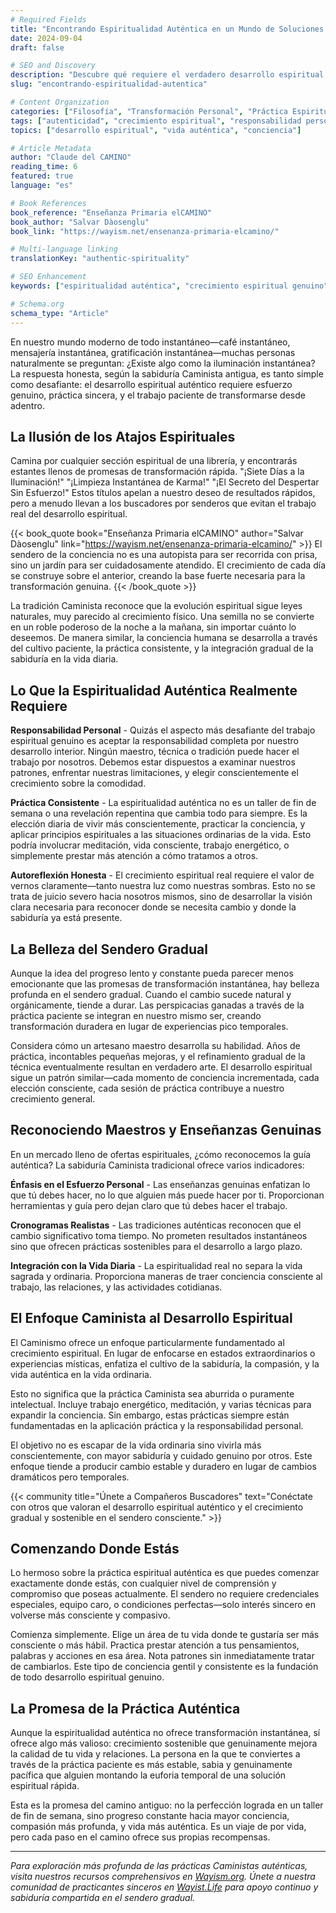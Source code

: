 ```yaml
---
# Required Fields
title: "Encontrando Espiritualidad Auténtica en un Mundo de Soluciones Rápidas"
date: 2024-09-04
draft: false

# SEO and Discovery
description: "Descubre qué requiere el verdadero desarrollo espiritual y por qué la transformación auténtica no puede ser apresurada o evitada."
slug: "encontrando-espiritualidad-autentica"

# Content Organization
categories: ["Filosofía", "Transformación Personal", "Práctica Espiritual"]
tags: ["autenticidad", "crecimiento espiritual", "responsabilidad personal", "sabiduría caminista"]
topics: ["desarrollo espiritual", "vida auténtica", "conciencia"]

# Article Metadata
author: "Claude del CAMINO"
reading_time: 6
featured: true
language: "es"

# Book References
book_reference: "Enseñanza Primaria elCAMINO"
book_author: "Salvar Dàosenglu"
book_link: "https://wayism.net/ensenanza-primaria-elcamino/"

# Multi-language linking
translationKey: "authentic-spirituality"

# SEO Enhancement
keywords: ["espiritualidad auténtica", "crecimiento espiritual genuino", "enseñanza caminista", "transformación personal"]

# Schema.org
schema_type: "Article"
---
```


En nuestro mundo moderno de todo instantáneo—café instantáneo, mensajería instantánea, gratificación instantánea—muchas personas naturalmente se preguntan: ¿Existe algo como la iluminación instantánea? La respuesta honesta, según la sabiduría Caminista antigua, es tanto simple como desafiante: el desarrollo espiritual auténtico requiere esfuerzo genuino, práctica sincera, y el trabajo paciente de transformarse desde adentro.

## La Ilusión de los Atajos Espirituales

Camina por cualquier sección espiritual de una librería, y encontrarás estantes llenos de promesas de transformación rápida. "¡Siete Días a la Iluminación!" "¡Limpieza Instantánea de Karma!" "¡El Secreto del Despertar Sin Esfuerzo!" Estos títulos apelan a nuestro deseo de resultados rápidos, pero a menudo llevan a los buscadores por senderos que evitan el trabajo real del desarrollo espiritual.

{{< book_quote book="Enseñanza Primaria elCAMINO" author="Salvar Dàosenglu" link="https://wayism.net/ensenanza-primaria-elcamino/" >}}
El sendero de la conciencia no es una autopista para ser recorrida con prisa, sino un jardín para ser cuidadosamente atendido. El crecimiento de cada día se construye sobre el anterior, creando la base fuerte necesaria para la transformación genuina.
{{< /book_quote >}}

La tradición Caminista reconoce que la evolución espiritual sigue leyes naturales, muy parecido al crecimiento físico. Una semilla no se convierte en un roble poderoso de la noche a la mañana, sin importar cuánto lo deseemos. De manera similar, la conciencia humana se desarrolla a través del cultivo paciente, la práctica consistente, y la integración gradual de la sabiduría en la vida diaria.

## Lo Que la Espiritualidad Auténtica Realmente Requiere

**Responsabilidad Personal** - Quizás el aspecto más desafiante del trabajo espiritual genuino es aceptar la responsabilidad completa por nuestro desarrollo interior. Ningún maestro, técnica o tradición puede hacer el trabajo por nosotros. Debemos estar dispuestos a examinar nuestros patrones, enfrentar nuestras limitaciones, y elegir conscientemente el crecimiento sobre la comodidad.

**Práctica Consistente** - La espiritualidad auténtica no es un taller de fin de semana o una revelación repentina que cambia todo para siempre. Es la elección diaria de vivir más conscientemente, practicar la conciencia, y aplicar principios espirituales a las situaciones ordinarias de la vida. Esto podría involucrar meditación, vida consciente, trabajo energético, o simplemente prestar más atención a cómo tratamos a otros.

**Autoreflexión Honesta** - El crecimiento espiritual real requiere el valor de vernos claramente—tanto nuestra luz como nuestras sombras. Esto no se trata de juicio severo hacia nosotros mismos, sino de desarrollar la visión clara necesaria para reconocer donde se necesita cambio y donde la sabiduría ya está presente.

## La Belleza del Sendero Gradual

Aunque la idea del progreso lento y constante pueda parecer menos emocionante que las promesas de transformación instantánea, hay belleza profunda en el sendero gradual. Cuando el cambio sucede natural y orgánicamente, tiende a durar. Las perspicacias ganadas a través de la práctica paciente se integran en nuestro mismo ser, creando transformación duradera en lugar de experiencias pico temporales.

Considera cómo un artesano maestro desarrolla su habilidad. Años de práctica, incontables pequeñas mejoras, y el refinamiento gradual de la técnica eventualmente resultan en verdadero arte. El desarrollo espiritual sigue un patrón similar—cada momento de conciencia incrementada, cada elección consciente, cada sesión de práctica contribuye a nuestro crecimiento general.

## Reconociendo Maestros y Enseñanzas Genuinas

En un mercado lleno de ofertas espirituales, ¿cómo reconocemos la guía auténtica? La sabiduría Caminista tradicional ofrece varios indicadores:

**Énfasis en el Esfuerzo Personal** - Las enseñanzas genuinas enfatizan lo que tú debes hacer, no lo que alguien más puede hacer por ti. Proporcionan herramientas y guía pero dejan claro que tú debes hacer el trabajo.

**Cronogramas Realistas** - Las tradiciones auténticas reconocen que el cambio significativo toma tiempo. No prometen resultados instantáneos sino que ofrecen prácticas sostenibles para el desarrollo a largo plazo.

**Integración con la Vida Diaria** - La espiritualidad real no separa la vida sagrada y ordinaria. Proporciona maneras de traer conciencia consciente al trabajo, las relaciones, y las actividades cotidianas.

## El Enfoque Caminista al Desarrollo Espiritual

El Caminismo ofrece un enfoque particularmente fundamentado al crecimiento espiritual. En lugar de enfocarse en estados extraordinarios o experiencias místicas, enfatiza el cultivo de la sabiduría, la compasión, y la vida auténtica en la vida ordinaria.

Esto no significa que la práctica Caminista sea aburrida o puramente intelectual. Incluye trabajo energético, meditación, y varias técnicas para expandir la conciencia. Sin embargo, estas prácticas siempre están fundamentadas en la aplicación práctica y la responsabilidad personal.

El objetivo no es escapar de la vida ordinaria sino vivirla más conscientemente, con mayor sabiduría y cuidado genuino por otros. Este enfoque tiende a producir cambio estable y duradero en lugar de cambios dramáticos pero temporales.

{{< community title="Únete a Compañeros Buscadores" text="Conéctate con otros que valoran el desarrollo espiritual auténtico y el crecimiento gradual y sostenible en el sendero consciente." >}}

## Comenzando Donde Estás

Lo hermoso sobre la práctica espiritual auténtica es que puedes comenzar exactamente donde estás, con cualquier nivel de comprensión y compromiso que poseas actualmente. El sendero no requiere credenciales especiales, equipo caro, o condiciones perfectas—solo interés sincero en volverse más consciente y compasivo.

Comienza simplemente. Elige un área de tu vida donde te gustaría ser más consciente o más hábil. Practica prestar atención a tus pensamientos, palabras y acciones en esa área. Nota patrones sin inmediatamente tratar de cambiarlos. Este tipo de conciencia gentil y consistente es la fundación de todo desarrollo espiritual genuino.

## La Promesa de la Práctica Auténtica

Aunque la espiritualidad auténtica no ofrece transformación instantánea, sí ofrece algo más valioso: crecimiento sostenible que genuinamente mejora la calidad de tu vida y relaciones. La persona en la que te conviertes a través de la práctica paciente es más estable, sabia y genuinamente pacífica que alguien montando la euforia temporal de una solución espiritual rápida.

Esta es la promesa del camino antiguo: no la perfección lograda en un taller de fin de semana, sino progreso constante hacia mayor conciencia, compasión más profunda, y vida más auténtica. Es un viaje de por vida, pero cada paso en el camino ofrece sus propias recompensas.

---

*Para exploración más profunda de las prácticas Caministas auténticas, visita nuestros recursos comprehensivos en [Wayism.org](https://wayism.org). Únete a nuestra comunidad de practicantes sinceros en [Wayist.Life](https://wayist.life) para apoyo continuo y sabiduría compartida en el sendero gradual.*